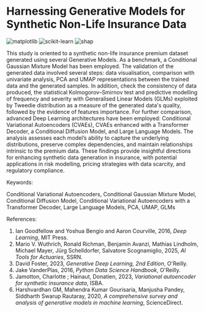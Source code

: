 # Harnessing Generative Models for Synthetic Non-Life Insurance Data

![matplotlib](https://img.shields.io/badge/matplotlib-3.10.0-green)
![scikit-learn](https://img.shields.io/badge/scikit-learn-1.6.1-orange)
![shap](https://img.shields.io/badge/shap-0.48.0-purple)

This study is oriented to a synthetic non-life insurance premium dataset generated using several Generative Models. As a benchmark, a Conditional Gaussian Mixture Model has been employed. The validation of the generated data involved several steps: data visualisation, comparison with univariate analysis, PCA and UMAP representations between the trained data and the generated samples. In addition, check the consistency of data produced, the statistical Kolmogorov–Smirnov test and predictive modelling of frequency and severity with Generalised Linear Models (GLMs) exploited by Tweedie distribution as a measure of the generated data's quality, followed by the evidence of features importance. For further comparison, advanced Deep Learning architectures have been employed: Conditional Variational Autoencoders (CVAEs), CVAEs enhanced with a Transformer Decoder, a Conditional Diffusion Model, and Large Language Models. The analysis assesses each model’s ability to capture the underlying distributions, preserve complex dependencies, and maintain relationships intrinsic to the premium data. These findings provide insightful directions for enhancing synthetic data generation in insurance, with potential applications in risk modelling, pricing strategies with data scarcity, and regulatory compliance.

Keywords: 

Conditional Variational Autoencoders, Conditional Gaussian Mixture Model, Conditional Diffusion Model, Conditional Variational Autoencoders with a Transformer Decoder, Large Language Models, PCA, UMAP, GLMs

References: 

1. Ian Goodfellow and Yoshua Bengio and Aaron Courville, 2016, *Deep Learning*, MIT Press.
2. Mario V. Wuthrich, Ronald Richman, Benjamin Avanzi, Mathias Lindholm, Michael Mayer, Jürg Schelldorfer, Salvatore Scognamiglio, 2025, *AI Tools for Actuaries*, SSRN.
3. David Foster, 2023, *Generative Deep Learning, 2nd Edition*, O'Reilly.
4. Jake VanderPlas, 2016, *Python Data Science Handbook*, O'Reilly.
5. Jamotton, Charlotte ; Hainaut, Donatien, 2023, *Variational autoencoder for synthetic insurance data*, ISBA.
6. Harshvardhan GM, Mahendra Kumar Gourisaria, Manjusha Pandey, Siddharth Swarup Rautaray, 2020, *A comprehensive survey and analysis of generative models in machine learning*, ScienceDirect.

